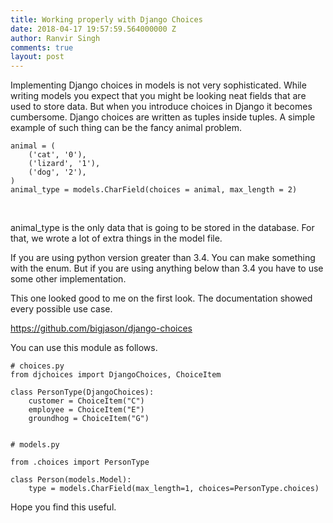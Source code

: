 ```yaml
---
title: Working properly with Django Choices
date: 2018-04-17 19:57:59.564000000 Z
author: Ranvir Singh
comments: true
layout: post
---
```


Implementing Django choices in models is not very sophisticated. While writing models you expect that you might be looking neat fields that are used to store data. But when you introduce choices in Django it becomes cumbersome. Django choices are written as tuples inside tuples. A simple example of such thing can be the fancy animal problem.

    
    
    animal = (
        ('cat', '0'),
        ('lizard', '1'),
        ('dog', '2'),
    )
    animal_type = models.CharField(choices = animal, max_length = 2)

&nbsp;

animal\_type is the only data that is going to be stored in the database. For that, we wrote a lot of extra things in the model&nbsp;file.&nbsp;

If you are using python version greater than 3.4. You can make something with the enum. But if you are using anything below than 3.4 you have to use some other implementation.&nbsp;

This one looked good to me on the first look. The documentation showed every possible use case.

<https://github.com/bigjason/django-choices>

You can use this module as follows.&nbsp;

    
    
    
    # choices.py
    from djchoices import DjangoChoices, ChoiceItem
    
    class PersonType(DjangoChoices):
        customer = ChoiceItem("C")
        employee = ChoiceItem("E")
        groundhog = ChoiceItem("G")
    
    
    # models.py
    
    from .choices import PersonType
    
    class Person(models.Model):
        type = models.CharField(max_length=1, choices=PersonType.choices)
    

Hope you find this useful.